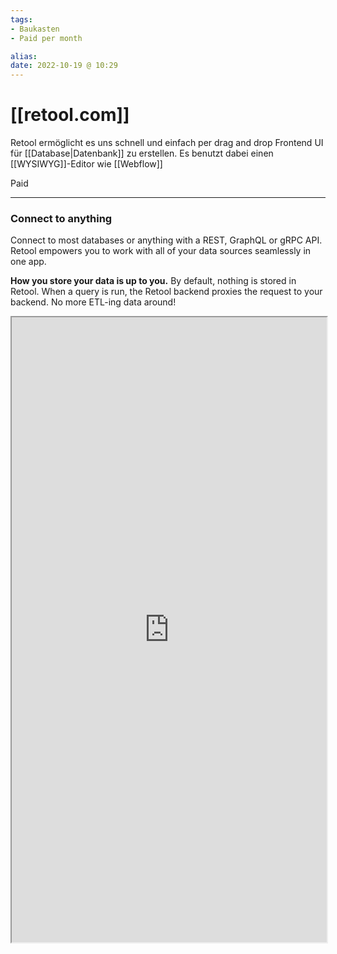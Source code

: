 ```yaml
---
tags: 
- Baukasten
- Paid per month

alias:
date: 2022-10-19 @ 10:29
---
```


# [[retool.com]]

Retool ermöglicht es uns schnell und einfach per drag and drop Frontend UI für [[Database|Datenbank]] zu erstellen. Es benutzt dabei einen [[WYSIWYG]]-Editor wie [[Webflow]]

Paid

---

### Connect to anything

Connect to most databases or anything with a REST, GraphQL or gRPC API. Retool empowers you to work with all of your data sources seamlessly in one app.

**How you store your data is up to you.** By default, nothing is stored in Retool. When a query is run, the Retool backend proxies the request to your backend. No more ETL-ing data around!


<iframe src="https://retool.com" allow="fullscreen" allowfullscreen="" style="height:1000px;width:100%; aspect-ratio: 16 / 9; "></iframe>